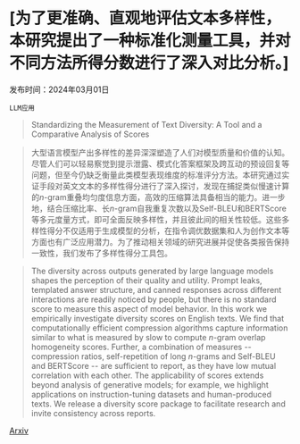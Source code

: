 # [为了更准确、直观地评估文本多样性，本研究提出了一种标准化测量工具，并对不同方法所得分数进行了深入对比分析。]

发布时间：2024年03月01日

`LLM应用`

> Standardizing the Measurement of Text Diversity: A Tool and a Comparative Analysis of Scores

> 大型语言模型产出多样性的差异深深塑造了人们对模型质量和价值的认知。尽管人们可以轻易察觉到提示泄露、模式化答案框架及跨互动的预设回复等问题，但至今仍缺乏衡量此类模型表现维度的标准评分方法。本研究通过实证手段对英文文本的多样性得分进行了深入探讨，发现在捕捉类似慢速计算的$n$-gram重叠均匀度信息方面，高效的压缩算法具备相当的能力。进一步地，结合压缩比率、长$n$-gram自我重复次数以及Self-BLEU和BERTScore等多元度量方式，即可全面反映多样性，并且彼此间的相关性较低。这些多样性得分不仅适用于生成模型的分析，在指令调优数据集和人为创作文本等方面也有广泛应用潜力。为了推动相关领域的研究进展并促使各类报告保持一致性，我们发布了多样性得分工具包。

> The diversity across outputs generated by large language models shapes the perception of their quality and utility. Prompt leaks, templated answer structure, and canned responses across different interactions are readily noticed by people, but there is no standard score to measure this aspect of model behavior. In this work we empirically investigate diversity scores on English texts. We find that computationally efficient compression algorithms capture information similar to what is measured by slow to compute $n$-gram overlap homogeneity scores. Further, a combination of measures -- compression ratios, self-repetition of long $n$-grams and Self-BLEU and BERTScore -- are sufficient to report, as they have low mutual correlation with each other. The applicability of scores extends beyond analysis of generative models; for example, we highlight applications on instruction-tuning datasets and human-produced texts. We release a diversity score package to facilitate research and invite consistency across reports.

[Arxiv](https://arxiv.org/abs/2403.00553)